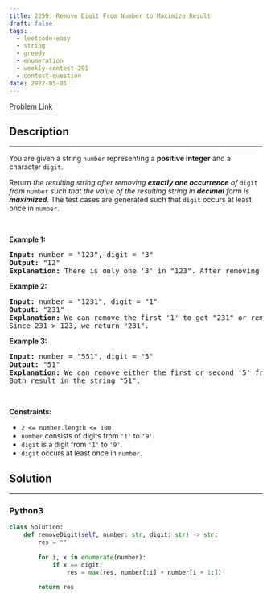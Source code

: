 ```yaml
---
title: 2259. Remove Digit From Number to Maximize Result
draft: false
tags: 
  - leetcode-easy
  - string
  - greedy
  - enumeration
  - weekly-contest-291
  - contest-question
date: 2022-05-01
---
```


[Problem Link](https://leetcode.com/problems/remove-digit-from-number-to-maximize-result/)

## Description

---
<p>You are given a string <code>number</code> representing a <strong>positive integer</strong> and a character <code>digit</code>.</p>

<p>Return <em>the resulting string after removing <strong>exactly one occurrence</strong> of </em><code>digit</code><em> from </em><code>number</code><em> such that the value of the resulting string in <strong>decimal</strong> form is <strong>maximized</strong></em>. The test cases are generated such that <code>digit</code> occurs at least once in <code>number</code>.</p>

<p>&nbsp;</p>
<p><strong class="example">Example 1:</strong></p>

<pre>
<strong>Input:</strong> number = &quot;123&quot;, digit = &quot;3&quot;
<strong>Output:</strong> &quot;12&quot;
<strong>Explanation:</strong> There is only one &#39;3&#39; in &quot;123&quot;. After removing &#39;3&#39;, the result is &quot;12&quot;.
</pre>

<p><strong class="example">Example 2:</strong></p>

<pre>
<strong>Input:</strong> number = &quot;1231&quot;, digit = &quot;1&quot;
<strong>Output:</strong> &quot;231&quot;
<strong>Explanation:</strong> We can remove the first &#39;1&#39; to get &quot;231&quot; or remove the second &#39;1&#39; to get &quot;123&quot;.
Since 231 &gt; 123, we return &quot;231&quot;.
</pre>

<p><strong class="example">Example 3:</strong></p>

<pre>
<strong>Input:</strong> number = &quot;551&quot;, digit = &quot;5&quot;
<strong>Output:</strong> &quot;51&quot;
<strong>Explanation:</strong> We can remove either the first or second &#39;5&#39; from &quot;551&quot;.
Both result in the string &quot;51&quot;.
</pre>

<p>&nbsp;</p>
<p><strong>Constraints:</strong></p>

<ul>
	<li><code>2 &lt;= number.length &lt;= 100</code></li>
	<li><code>number</code> consists of digits from <code>&#39;1&#39;</code> to <code>&#39;9&#39;</code>.</li>
	<li><code>digit</code> is a digit from <code>&#39;1&#39;</code> to <code>&#39;9&#39;</code>.</li>
	<li><code>digit</code> occurs at least once in <code>number</code>.</li>
</ul>


## Solution

---
### Python3
``` py title='remove-digit-from-number-to-maximize-result'
class Solution:
    def removeDigit(self, number: str, digit: str) -> str:
        res = ""
        
        for i, x in enumerate(number):
            if x == digit:
                res = max(res, number[:i] + number[i + 1:])
        
        return res
```

